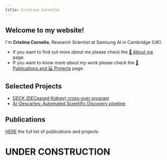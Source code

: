 ```yaml
---
title: Cristina Cornelio
---
```

## Welcome to my website! 
I'm **Cristina Cornelio**, Research Scientist at Samsung AI in Cambridge (UK). 
* If you want to find out more *about me* please check the <a href="https://corneliocristina.github.io/about" style="display: inline" class="button"> 👤 About me</a> page.
* If you want to know more *about my work* please check the <a href="https://corneliocristina.github.io/about" style="display: inline" class="button"> 📖 Publications and 💻 Projects</a> page.



## Selected Projects

* [DECK (DECeased Kidney) cross-over program](DECK.md)
* [AI-Descartes: Automated Scientific Discovery pipeline](https://ai-descartes.github.io/)


## Publications
[HERE](publications.md) the full list of publications and projects


# UNDER CONSTRUCTION
